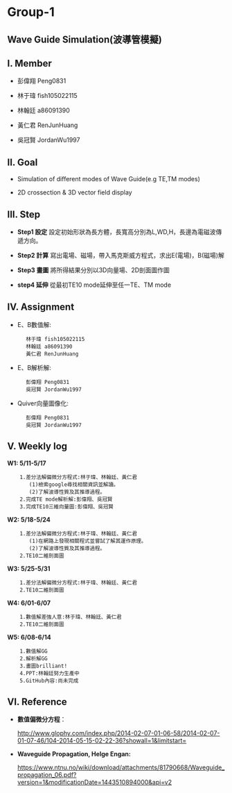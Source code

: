 # **Group-1**

## **Wave Guide Simulation(波導管模擬)**

## **I. Member**

- 彭偉翔 Peng0831 

- 林于瑋 fish105022115 

- 林翰廷 a86091390 

- 黃仁君 RenJunHuang 

- 吳冠賢 JordanWu1997

## **II. Goal**

- Simulation of different modes of Wave Guide(e.g TE,TM modes)

- 2D crossection & 3D vector field display

## **III. Step**

- **Step1 設定**
  設定初始形狀為長方體，長寬高分別為L,WD,H，長邊為電磁波傳遞方向。
  
- **Step2 計算**
  寫出電場、磁場，帶入馬克斯威方程式，求出E(電場)，B(磁場)解
  
- **Step3 畫圖**
  將所得結果分別以3D向量場、2D剖面圖作圖
  
- **step4 延伸**
  從最初TE10 mode延伸至任一TE、TM mode
  
## **IV. Assignment**

- E、B數值解:
```
      林于瑋 fish105022115
      林翰廷 a86091390
      黃仁君 RenJunHuang
```
- E、B解析解:
```
      彭偉翔 Peng0831
      吳冠賢 JordanWu1997
```

- Quiver向量圖像化:
```
      彭偉翔 Peng0831   
      吳冠賢 JordanWu1997
```

## **V. Weekly log**

**W1: 5/11-5/17**
```
    1.差分法解偏微分方程式:林于瑋、林翰廷、黃仁君
       (1)檢索google尋找相關資訊並解讀。
       (2)了解波導性質及其推導過程。
    2.完成TE mode解析解:彭偉翔、吳冠賢
    3.完成TE10三維向量圖:彭偉翔、吳冠賢
```

**W2: 5/18-5/24**
```
    1.差分法解偏微分方程式:林于瑋、林翰廷、黃仁君
       (1)在網路上發現相關程式並嘗試了解其運作原理。
       (2)了解波導性質及其推導過程。  
    2.TE10二維剖面圖
```    

**W3: 5/25-5/31**
```    
    1.差分法解偏微分方程式:林于瑋、林翰廷、黃仁君   
    2.TE10二維剖面圖
```

**W4: 6/01-6/07**
```
    1.數值解差強人意:林于瑋、林翰廷、黃仁君
    2.TE10二維剖面圖
```

**W5: 6/08-6/14**
```
    1.數值解GG
    2.解析解GG
    3.畫圖brilliant!
    4.PPT:林翰廷努力生產中
    5.GitHub內容:尚未完成
```
    
## **VI. Reference**
- **數值偏微分方程**：

   http://www.glophy.com/index.php/2014-02-07-01-06-58/2014-02-07-01-07-46/104-2014-05-15-02-22-36?showall=1&limitstart=

- **Waveguide Propagation, Helge Engan:**

   https://www.ntnu.no/wiki/download/attachments/81790668/Waveguide_propagation_06.pdf?version=1&modificationDate=1443510894000&api=v2
